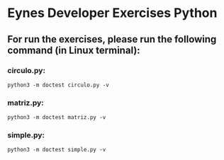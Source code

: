 # Eynes Developer Exercises Python

## For run the exercises, please run the following command (in Linux terminal):
### circulo.py:

`python3 -m doctest circulo.py -v`

### matriz.py:

`python3 -m doctest matriz.py -v`

### simple.py:

`python3 -m doctest simple.py -v`
